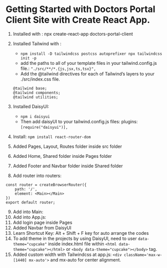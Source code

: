 # Getting Started with Doctors Portal Client Site with Create React App.


1. Installed with : npx create-react-app doctors-portal-client
2. Installed Tailwind with : 
    * ```npm install -D tailwindcss postcss autoprefixer npx tailwindcss init -p```
    * add the paths to all of your template files in your tailwind.config.js file.: ```"./src/**/*.{js,jsx,ts,tsx}",``` 
    * Add the @tailwind directives for each of Tailwind’s layers to your ./src/index.css file. 
    ```
    @tailwind base;
    @tailwind components;
    @tailwind utilities;
    ```
    
3. Installed DaisyUI: 
    * ```npm i daisyui```
    * Then add daisyUI to your tailwind.config.js files: plugins: ```[require("daisyui")],```
4. Install: ```npm install react-router-dom```

5. Added Pages, Layout, Routes folder inside src folder
6. Added Home, Shared folder inside Pages folder
7. Added Footer and Navbar folder inside Shared folder
8. Add router into routers: 

```
const router = createBrowserRouter({
    path: '/',
    element: <Main></Main>
})
export default router;
```

9. Add into Main: <Navbar></Navbar> <Outlet></Outlet><Footer></Footer>
10. Add into App.js: <RouterProvider router={router}></RouterProvider>
11. Add login page inside Pages
12. Added Navbar from DaisyUI
13. Learn Shortcut Key: Alt + Shift + F key for auto arrange the codes
14. To add theme in the projects by using DaisyUI, need to user ``` data-theme="cupcake" ``` inside index.html file within ``` <html data-theme="cupcake"></html> ``` or ``` <body data-theme="cupcake"></body> ``` tag.
15. Added custom width with Tailwindcss at app.js: ``` <div className='max-w-[1440] mx-auto'> ``` and mx-auto for center alignment.  
